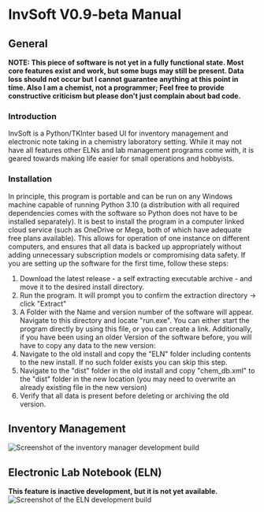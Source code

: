 # InvSoft V0.9-beta Manual
## General
**NOTE: This piece of software is not yet in a fully functional state. Most core features exist and work, but some bugs may still be present. Data loss should not occur but I cannot guarantee anything at this point in time. Also I am a chemist, not a programmer; Feel free to provide constructive criticism but please don't just complain about bad code.**
### Introduction
InvSoft is a Python/TKInter based UI for inventory management and electronic note taking in a chemistry laboratory setting. While it may not have all features other ELNs and lab management programs come with, it is geared towards making life easier for small operations and hobbyists.

### Installation
In principle, this program is portable and can be run on any Windows machine capable of running Python 3.10 (a distribution with all required dependencies comes with the software so Python does not have to be installed separately). It is best to install the program in a computer linked cloud service (such as OneDrive or Mega, both of which have adequate free plans available). This allows for operation of one instance on different computers, and ensures that all data is backed up appropriately without adding unnecessary subscription models or compromising data safety.
If you are setting up the software for the first time, follow these steps:
1. Download the latest release - a self extracting executable archive - and move it to the desired install directory.
2. Run the program. It will prompt you to confirm the extraction directory -> click "Extract"
3. A Folder with the Name and version number of the software will appear. Navigate to this directory and locate "run.exe". You can either start the program directly by using this file, or you can create a link. Additionally, if you have been using an older Version of the software before, you will have to copy any data to the new version:
4. Navigate to the old install and copy the "ELN" folder including contents to the new install. If no such folder exists you can skip this step.
5. Navigate to the "dist" folder in the old install and copy "chem_db.xml" to the "dist" folder in the new location (you may need to overwrite an already existing file in the new version)
6. Verify that all data is present before deleting or archiving the old version.

## Inventory Management
![Screenshot of the inventory manager development build](https://i.imgur.com/9Mscz4Q.jpeg)

## Electronic Lab Notebook (ELN)
**This feature is inactive development, but it is not yet available.**
![Screenshot of the ELN development build](https://i.imgur.com/dGNuBwq.png)